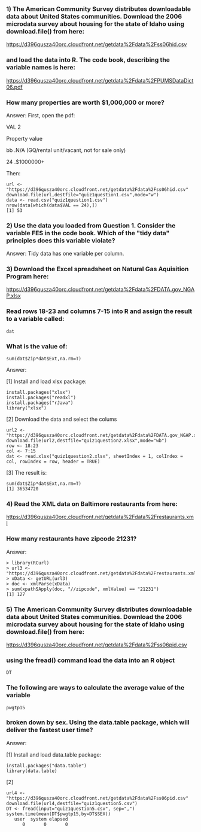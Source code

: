 ### 1) The American Community Survey distributes downloadable data about United States communities. Download the 2006 microdata survey about housing for the state of Idaho using download.file() from here:

https://d396qusza40orc.cloudfront.net/getdata%2Fdata%2Fss06hid.csv

### and load the data into R. The code book, describing the variable names is here:

https://d396qusza40orc.cloudfront.net/getdata%2Fdata%2FPUMSDataDict06.pdf

### How many properties are worth $1,000,000 or more?
Answer:
First, open the pdf:

VAL 2

 Property value
 
 bb .N/A (GQ/rental unit/vacant, not for sale only)
 
 24 .$1000000+
 
Then: 
```[javascript]
url <- "https://d396qusza40orc.cloudfront.net/getdata%2Fdata%2Fss06hid.csv"
download.file(url,destfile="quiz1question1.csv",mode="w")
data <- read.csv("quiz1question1.csv")
nrow(data[which(data$VAL == 24),])
[1] 53
```
### 2) Use the data you loaded from Question 1. Consider the variable FES in the code book. Which of the "tidy data" principles does this variable violate?
Answer:
Tidy data has one variable per column.

### 3) Download the Excel spreadsheet on Natural Gas Aquisition Program here:

https://d396qusza40orc.cloudfront.net/getdata%2Fdata%2FDATA.gov_NGAP.xlsx

### Read rows 18-23 and columns 7-15 into R and assign the result to a variable called:
```[javascript]
dat
```
### What is the value of:
```[javascript]
sum(dat$Zip*dat$Ext,na.rm=T)
```
Answer:


[1] Install and load xlsx package:
```[javascript]
install.packages("xlsx")
install.packages("readxl")
install.packages("rJava")
library("xlsx")

```
[2] Download the data and select the colums 
```[javascript]
url2 <- "https://d396qusza40orc.cloudfront.net/getdata%2Fdata%2FDATA.gov_NGAP.xlsx"
download.file(url2,destfile="quiz1question2.xlsx",mode="wb")
row <- 18:23
col <- 7:15
dat <- read.xlsx("quiz1question2.xlsx", sheetIndex = 1, colIndex = col, rowIndex = row, header = TRUE)
```
[3] The result is:
```[javascript]
sum(dat$Zip*dat$Ext,na.rm=T)
[1] 36534720
```

### 4) Read the XML data on Baltimore restaurants from here:

https://d396qusza40orc.cloudfront.net/getdata%2Fdata%2Frestaurants.xml

### How many restaurants have zipcode 21231?
Answer:
```[javascript]
> library(RCurl)
> url3 <- "https://d396qusza40orc.cloudfront.net/getdata%2Fdata%2Frestaurants.xml"
> xData <- getURL(url3)
> doc <- xmlParse(xData)
> sum(xpathSApply(doc, "//zipcode", xmlValue) == "21231")
[1] 127
```

### 5) The American Community Survey distributes downloadable data about United States communities. Download the 2006 microdata survey about housing for the state of Idaho using download.file() from here:

https://d396qusza40orc.cloudfront.net/getdata%2Fdata%2Fss06pid.csv

### using the fread() command load the data into an R object
```[javascript]
DT
```
### The following are ways to calculate the average value of the variable
```[javascript]
pwgtp15
```
### broken down by sex. Using the data.table package, which will deliver the fastest user time?
Answer:

[1] Install and load data.table package:
```[javascript]
install.packages("data.table")
library(data.table) 
```

[2]
```[javascript]
url4 <- "https://d396qusza40orc.cloudfront.net/getdata%2Fdata%2Fss06pid.csv"
download.file(url4,destfile="quiz1question5.csv")
DT <- fread(input="quiz1question5.csv", sep=",")
system.time(mean(DT$pwgtp15,by=DT$SEX))
   user  system elapsed 
      0       0       0 
```

